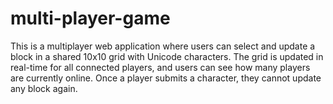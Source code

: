 # multi-player-game
This is a multiplayer web application where users can select and update a block in a shared 10x10 grid with Unicode characters. The grid is updated in real-time for all connected players, and users can see how many players are currently online. Once a player submits a character, they cannot update any block again.
